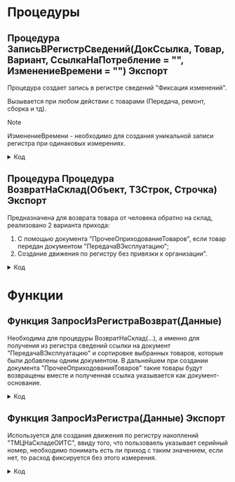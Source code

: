 # Процедуры

## Процедура ЗаписьВРегистрСведений(ДокСсылка, Товар, Вариант, СсылкаНаПотребление = "", ИзменениеВремени = "") Экспорт 
Процедура создает запись в регистре сведений "Фиксация изменений". 

Вызывается при любом действии с товарами (Передача, ремонт, сборка и тд).

> [!NOTE]
> ИзменениеВремени - необходимо для создания уникальной записи регистра при одинаковых измерениях.
 
<details>
<summary> Код </summary>
        
        НаборЗаписей = РегистрыСведений.ФиксацияИзменений.СоздатьНаборЗаписей();
        НаборЗаписей.Отбор.Регистратор.Установить(ДокСсылка); 
        НаборЗаписей.Прочитать();
        НоваяЗапись = НаборЗаписей.Добавить();
        Если ТипЗнч(ИзменениеВремени) = Тип("Число") Тогда
        	НоваяЗапись.Дата = ТекущаяДата() - ИзменениеВремени;
        Иначе	
        	НоваяЗапись.Дата = ТекущаяДата();
        КонецЕсли;
        НоваяЗапись.СерийныйНомер = Товар.СерийныйНомер;
        НоваяЗапись.Количество = Товар.Количество;
        НоваяЗапись.Номенклатура = Товар.Номенклатура;
        Если СсылкаНаПотребление = "" ИЛИ  ТипЗнч(ИзменениеВремени) = Тип("Число") Тогда 
        	НоваяЗапись.ДокументыРедактирования = Документы.ВнутреннееПотребление.ПустаяСсылка();
        Иначе
        	НоваяЗапись.ДокументыРедактирования = СсылкаНаПотребление;
        КонецЕсли;
        Если Вариант = "Передача" Тогда
        	НоваяЗапись.Статус = Перечисления.ВариантыСкладскогоУчета.ПередалиВЭксплуатацию;
        ИначеЕсли Вариант = "Списание" Тогда
        	НоваяЗапись.Статус = Перечисления.ВариантыСкладскогоУчета.СписалиНаРасходы;
        ИначеЕсли Вариант = "ОтработанРанее" Тогда
        	НоваяЗапись.Статус = Перечисления.ВариантыСкладскогоУчета.ОтработанРанее;
        ИначеЕсли Вариант = "Отменили" Тогда
        	НоваяЗапись.Статус = Перечисления.ВариантыСкладскогоУчета.Отменили;
        ИначеЕсли Вариант = "ВернулиИзЭксплуатации" Тогда
        	НоваяЗапись.Статус = Перечисления.ВариантыСкладскогоУчета.ВернулиИзЭксплуатации;
        ИначеЕсли Вариант = "ВернулиОтработанРанее" Тогда 
        	НоваяЗапись.Статус = Перечисления.ВариантыСкладскогоУчета.Вернули_ОтработанРанее;
        ИначеЕсли Вариант = "ИспользовалиДляСборки" Тогда
        	НоваяЗапись.Статус = Перечисления.ВариантыСкладскогоУчета.ИспользовалиДляСборки;
        ИначеЕсли Вариант = "СписалиНаРасходы_Ремонт" Тогда
        	НоваяЗапись.Статус = Перечисления.ВариантыСкладскогоУчета.СписалиНаРасходы_Ремонт;
        КонецЕсли;
        Если НЕ ТипЗнч(ДокСсылка) = Тип("ДокументСсылка.СборкаТоваров") Тогда		
        	НоваяЗапись.ФИО  = ДокСсылка.ФИО;    
        КонецЕсли;
        НоваяЗапись.ТекущийПользователь = Пользователи.ТекущийПользователь(); 
        НаборЗаписей.Записать();
</details>

## Процедура Процедура ВозвратНаСклад(Объект, ТЗСтрок, Строчка) Экспорт
Предназначена для возврата товара от человека обратно на склад, реализовано 2 варианта прихода: 
1. С помощью документа "ПрочееОприходованиеТоваров", если товар передан документом "ПередачаВЭксплуатацию";
2. Создание движения по регистру без привязки к организации".

<details>
<summary> Код </summary>
 
        Если Строчка.ВариантВнесения = Перечисления.ВариантыВнесения.Передача Тогда
      		НайденныеСтроки = ТЗСтрок.НайтиСтроки(Новый Структура("ВариантВнесения", Строчка.ВариантВнесения)); 
      		Док = Новый ТаблицаЗначений;
      		Для Каждого Позиция Из НайденныеСтроки Цикл
      			Если Док.Количество() = 0 Тогда
      				Док = ЗапросИзРегистраВозврат(Новый Структура("Номенклатура, СерийныйНомер", Позиция.Номенклатура, Позиция.СерийныйНомер)); 	
      			Иначе 
      				НоваяСтрока = Док.Добавить();
      				ЗаполнитьЗначенияСвойств(НоваяСтрока, ЗапросИзРегистраВозврат(Новый Структура("Номенклатура, СерийныйНомер", Позиция.Номенклатура, Позиция.СерийныйНомер))[0]); 
      			КонецЕсли;
      		КонецЦикла;
      		Док.Сортировать("ДокументыРедактирования");
      		Пока Док.Количество() > 0 Цикл
      			ПоискПоДок = Док.НайтиСтроки(Новый Структура("ДокументыРедактирования", Док[0].ДокументыРедактирования)); 
      			ВозвратИзЭксплуатации = Документы.ПрочееОприходованиеТоваров.СоздатьДокумент();
      			ВозвратИзЭксплуатации.Дата                  = ТекущаяДата();
      			ВозвратИзЭксплуатации.Организация           = Объект.Организация;
      			ВозвратИзЭксплуатации.Подразделение         = Справочники.СтруктураПредприятия.НайтиПоНаименованию("Отдел ИТС");
      			ВозвратИзЭксплуатации.ХозяйственнаяОперация = Перечисления.ХозяйственныеОперации.ВозвратИзЭксплуатации;
      			ВозвратИзЭксплуатации.Склад                 = Справочники.Склады.НайтиПоНаименованию("Отдел ИТС (администрирование)");
      			ВозвратИзЭксплуатации.Валюта                = Справочники.Валюты.НайтиПоНаименованию("руб.");
      			ВозвратИзЭксплуатации.ВариантПриемкиТоваров = Перечисления.ВариантыПриемкиТоваров.РазделенаТолькоПоНакладным;
      			СсылкаНового = Документы.ПрочееОприходованиеТоваров.ПолучитьСсылку();
      			ВозвратИзЭксплуатации.УстановитьСсылкуНового(СсылкаНового);
      			Для Каждого НайденнаяСтрока Из ПоискПоДок Цикл
      				ВозвратИзЭксплуатации.ДокументОснование = НайденнаяСтрока.ДокументыРедактирования; 
      				Стр = ВозвратИзЭксплуатации.Товары.Добавить();
      				ЗаполнитьЗначенияСвойств(Стр, НайденнаяСтрока);  
      				Стр.КоличествоУпаковок    = НайденнаяСтрока.Количество; 
      				Стр.ФизическоеЛицо        = Объект.ФИО.ФизическоеЛицо;  
      				Стр.Цена                  = 100; 
      				Стр.Партия                = НайденнаяСтрока.ДокументыРедактирования.Товары[0].Партия;
      				Стр.СтатьяРасходовДоходов = ПланыВидовХарактеристик.СтатьиДоходов.НайтиПоНаименованию("Возврат из эксплуатации");
      				ОИТС_УчетТМЦ.ЗаписьВРегистрСведений(Объект.Ссылка, 
      				Новый Структура("Номенклатура, СерийныйНомер, Количество", НайденнаяСтрока.Номенклатура, 
      				НайденнаяСтрока.СерийныйНомер, НайденнаяСтрока.Количество), "ВернулиИзЭксплуатации", ВозвратИзЭксплуатации.ПолучитьСсылкуНового());
      				ТЗСтрок.Удалить(ТЗСтрок.Найти(НайденнаяСтрока.СерийныйНомер));
      				Док.Удалить(НайденнаяСтрока);
      			КонецЦикла;
      			Если ВозвратИзЭксплуатации.Товары.Количество() > 0 Тогда 
      				ВозвратИзЭксплуатации.Записать(РежимЗаписиДокумента.Проведение);
      			КонецЕсли;
      		КонецЦикла;
      	ИначеЕсли Строчка.ВариантВнесения = Перечисления.ВариантыВнесения.Списание ИЛИ Строчка.ВариантВнесения = Перечисления.ВариантыВнесения.ЗаписьВРегистре Тогда
      		Док = Документы.УчетОтработанныхРанееТМЦ.СоздатьДокумент();
      		СсылкаНового = Документы.УчетОтработанныхРанееТМЦ.ПолучитьСсылку();
      		Док.УстановитьСсылкуНового(СсылкаНового); 
      		СсылкаНовойРеализации = Док.ПолучитьСсылкуНового();	
      		НайденныеСтроки = ТЗСтрок.НайтиСтроки(Новый Структура("ВариантВнесения", Строчка.ВариантВнесения));
      		ИндексСтроки = 0;
      		Для Каждого ТекСтрока Из НайденныеСтроки Цикл
      			Набор = РегистрыНакопления.ТМЦНаСкладеОИТС.СоздатьНаборЗаписей();
      			Набор.Отбор.Регистратор.Установить(СсылкаНовойРеализации);
      			Набор.Прочитать();
      			ИндексСтроки = ИндексСтроки + 1;
      			Движение = Набор.Добавить();
      			Движение.ВидДвижения        = ВидДвиженияНакопления.Приход;
      			Движение.Период             = ТекущаяДата();
      			Движение.НаименованиеТовара = ТекСтрока.Номенклатура;
      			Движение.Количество         = ТекСтрока.Количество;
      			Движение.ЕдиницыИзмерения   = ТекСтрока.Номенклатура.ЕдиницаИзмерения;
      			Движение.СсылкаНаДокумент   = Объект.Ссылка;
      			Движение.СерийныйНомер      = ТекСтрока.СерийныйНомер;
      			Движение.ОтработанРанее     = Истина;
      			Набор.Записать();
      			ОИТС_УчетТМЦ.ЗаписьВРегистрСведений(Объект.Ссылка, 
      			Новый Структура("Номенклатура, СерийныйНомер, Количество", ТекСтрока.Номенклатура, 
      			ТекСтрока.СерийныйНомер, ТекСтрока.Количество), "ВернулиОтработанРанее", СсылкаНовойРеализации, ИндексСтроки);
      			ТЗСтрок.Удалить(ТекСтрока);
      		КонецЦикла;
      	КонецЕсли;
 </details>

# Функции

## Функция ЗапросИзРегистраВозврат(Данные)
Необходима для процедуры ВозвратНаСклад(...), а именно для получения из регистра сведений ссылки на документ "ПередачаВЭксплуатацию"
и сортировке выбранных товаров, которые были добавлены одним документом. В дальнейшем при создании документа "ПрочееОприходованияТоваров"
такие товары будут возвращены вместе и полученная ссылка указывается как документ-основание.

<details>
<summary> Код </summary>
 
        Запрос = Новый Запрос;
        Запрос.Текст = 
        "ВЫБРАТЬ ПЕРВЫЕ 1
        |	ФиксацияИзменений.ДокументыРедактирования КАК ДокументыРедактирования,
        |	ФиксацияИзменений.СерийныйНомер КАК СерийныйНомер,
        |	ФиксацияИзменений.Номенклатура КАК Номенклатура,
        |	ФиксацияИзменений.Количество КАК Количество
        |ИЗ
        |	РегистрСведений.ФиксацияИзменений КАК ФиксацияИзменений
        |ГДЕ
        |	ФиксацияИзменений.СерийныйНомер = &СерийныйНомер
        |	И ФиксацияИзменений.Номенклатура = &Номенклатура
        |	И ФиксацияИзменений.Статус = &Статус
        |
        |УПОРЯДОЧИТЬ ПО
        |	ФиксацияИзменений.Дата УБЫВ";
       	
        Запрос.УстановитьПараметр("Номенклатура", Данные.Номенклатура);
        Запрос.УстановитьПараметр("СерийныйНомер", Данные.СерийныйНомер);
        Запрос.УстановитьПараметр("СерийныйНомер", Данные.СерийныйНомер);
        Запрос.УстановитьПараметр("Статус", Перечисления.ВариантыСкладскогоУчета.ПередалиВЭксплуатацию);
        	
        РезультатЗапроса = Запрос.Выполнить();
        	
        ВыборкаДетальныеЗаписи = РезультатЗапроса.Выгрузить();
        
        Возврат ВыборкаДетальныеЗаписи;
</details>

## Функция ЗапросИзРегистра(Данные) Экспорт
Используется для создания движения по регистру накоплений "ТМЦНаСкладеОИТС", ввиду того, что пользоваель указывает серийный номер, необходимо понимать есть ли приход с таким значением, если нет, то расход фиксируется без этого измерения.

<details>
<summary> Код </summary>
 
        Запрос = Новый Запрос;
        Запрос.Текст = 
        "ВЫБРАТЬ
        |	ТМЦНаСкладеОИТСОстатки.СерийныйНомер КАК СерийныйНомер
        |ИЗ
        |	РегистрНакопления.ТМЦНаСкладеОИТС.Остатки КАК ТМЦНаСкладеОИТСОстатки
        |ГДЕ
        |	ТМЦНаСкладеОИТСОстатки.СерийныйНомер = &СерийныйНомер";
        	
        Запрос.УстановитьПараметр("СерийныйНомер", Данные);
        	
        РезультатЗапроса = Запрос.Выполнить();
        	
        ВыборкаДетальныеЗаписи = РезультатЗапроса.Выгрузить();
        
        Возврат ВыборкаДетальныеЗаписи;
</details>

